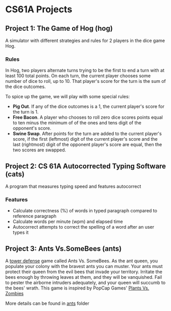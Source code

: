 # CS61A Projects
## Project 1: The Game of Hog (hog)
A simulator with different strategies and rules for 2 players in the dice game Hog.
### Rules
In Hog, two players alternate turns trying to be the first to end a turn with at least 100 total points. On each turn, the current player chooses some number of dice to roll, up to 10. That player's score for the turn is the sum of the dice outcomes.

To spice up the game, we will play with some special rules:

- __Pig Out__. If any of the dice outcomes is a 1, the current player's score for the turn is 1.
- __Free Bacon__. A player who chooses to roll zero dice scores points equal to ten minus the minimum of of the ones and tens digit of the opponent's score.
- __Swine Swap__. After points for the turn are added to the current player's score, if the first (leftmost) digit of the current player's score and the last (rightmost) digit of the opponent player's score are equal, then the two scores are swapped.


## Project 2: CS 61A Autocorrected Typing Software (cats)
A program that measures typing speed and features autocorrect
### Features
- Calculate correctness (%) of words in typed paragraph compared to reference paragraph
- Calculate words per minute (wpm) and elapsed time
- Autocorrect attempts to correct the spelling of a word after an user types it


## Project 3: Ants Vs.SomeBees (ants)
A [tower defense](https://en.wikipedia.org/wiki/Tower_defense) game called Ants Vs. SomeBees. As the ant queen, you populate your colony with the bravest ants you can muster. Your ants must protect their queen from the evil bees that invade your territory. Irritate the bees enough by throwing leaves at them, and they will be vanquished. Fail to pester the airborne intruders adequately, and your queen will succumb to the bees' wrath. This game is inspired by PopCap Games' [Plants Vs. Zombies](https://en.wikipedia.org/wiki/Tower_defense)

More details can be found in [ants](https://github.com/nam-m/CS61A-Projects/tree/master/ants) folder
